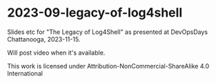 # 2023-09-legacy-of-log4shell
 Slides etc for "The Legacy of Log4Shell" as presented at DevOpsDays Chattanooga, 2023-11-15.

 Will post video when it's available.
 
 This work is licensed under Attribution-NonCommercial-ShareAlike 4.0 International 
